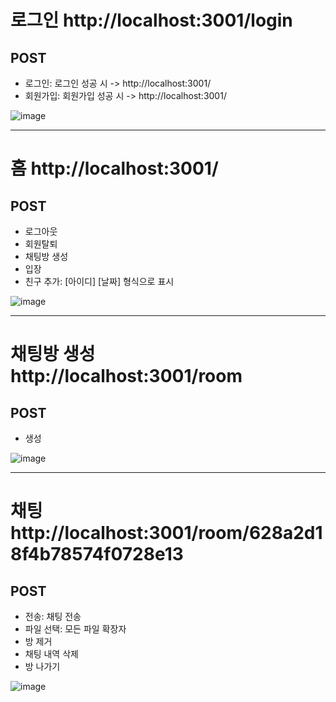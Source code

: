 

# 로그인 http://localhost:3001/login

## POST
- 로그인: 로그인 성공 시 -> http://localhost:3001/
- 회원가입: 회원가입 성공 시 -> http://localhost:3001/

![image](https://user-images.githubusercontent.com/81403841/169987791-123e99fc-cb4c-4a79-9f15-f17157cff0c7.png)



---

# 홈 http://localhost:3001/

## POST
- 로그아웃
- 회원탈퇴
- 채팅방 생성
- 입장
- 친구 추가: [아이디] [날짜] 형식으로 표시



![image](https://user-images.githubusercontent.com/81403841/169989884-d3214b58-d7b2-4465-b154-73dc3a6b8f99.png)



---

# 채팅방 생성 http://localhost:3001/room

## POST
- 생성

![image](https://user-images.githubusercontent.com/81403841/169987534-78cf278b-d4e8-49dc-8dc5-5c83c54f4a06.png)


---

# 채팅 http://localhost:3001/room/628a2d18f4b78574f0728e13

## POST
- 전송: 채팅 전송
- 파일 선택: 모든 파일 확장자 
- 방 제거
- 채팅 내역 삭제
- 방 나가기

![image](https://user-images.githubusercontent.com/81403841/169988970-743609ff-f3bd-4175-be04-eb4377992f3e.png)











